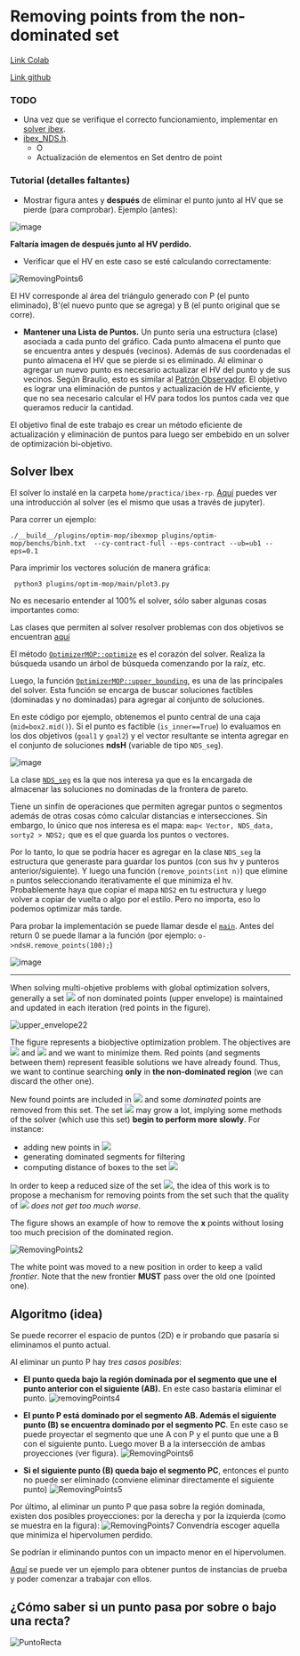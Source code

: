 Removing points from the non-dominated set
==
[Link Colab](https://colab.research.google.com/drive/1obOynZeZWc2APFXb01ckSTlT0T5mtXEZ?usp=sharing)

[Link github](https://github.com/rilianx/Research/tree/main/ibexmop_rp)

### TODO

+ Una vez que se verifique el correcto funcionamiento, implementar en [solver ibex](https://github.com/rilianx/Research/blob/main/ibexmop_rp/README.md#solver-ibex).
+ [ibex_NDS.h](https://github.com/INFPUCV/ibex-lib/blob/ibexmop-plugin/plugins/optim-mop/src/strategy/ibex_NDS.h).
	+ O
	+ Actualización de elementos en Set dentro de point


### Tutorial (detalles faltantes)

* Mostrar figura antes y **después** de eliminar el punto junto al HV que se pierde (para comprobar).
Ejemplo (antes):

![image](https://i.imgur.com/dtwIAJ6.png)

**Faltaría imagen de después junto al HV perdido.**

* Verificar que el HV en este caso se esté calculando correctamente:

![RemovingPoints6](https://docs.google.com/drawings/d/e/2PACX-1vTcvvYJCAT8lhNVS9cfTyD0ISQW9vqGEPw0hNv3ev1yc3XDyXe_TjMUZl1S0KCRamwTdJXsyIHLosNt/pub?w=314&h=258)

El HV corresponde al área del triángulo generado con P (el punto eliminado), B'(el nuevo punto que se agrega) y B (el punto original que se corre).

- **Mantener una Lista de Puntos.** Un punto sería una estructura (clase) asociada a cada punto del gráfico. Cada punto almacena el punto que se encuentra antes y después (vecinos). Además de sus coordenadas el punto almacena el HV que se pierde si es eliminado.
Al  eliminar o agregar un nuevo punto es necesario actualizar el HV del punto y de sus vecinos.
Según Braulio, esto es similar al [Patrón Observador](https://es.wikipedia.org/wiki/Observer_(patr%C3%B3n_de_dise%C3%B1o)). El objetivo es lograr una eliminación de puntos y actualización de HV eficiente, y que no sea necesario calcular el HV para todos los puntos cada vez que queramos reducir la cantidad.

El objetivo final de este trabajo es crear un método eficiente de actualización y eliminación de puntos para luego ser embebido en un solver de optimización bi-objetivo.

Solver Ibex
---

El solver lo instalé en la carpeta `home/practica/ibex-rp`.
[Aquí](https://github.com/INFPUCV/ibex-lib/blob/ibexmop-plugin/plugins/optim-mop/README.md) puedes ver una introducción al solver (es el mismo que usas a través de jupyter).

Para correr un ejemplo:

    ./__build__/plugins/optim-mop/ibexmop plugins/optim-mop/benchs/binh.txt  --cy-contract-full --eps-contract --ub=ub1 --eps=0.1

Para imprimir los vectores solución de manera gráfica:

     python3 plugins/optim-mop/main/plot3.py

No es necesario entender al 100% el solver, sólo saber algunas cosas importantes como:

Las clases que permiten al solver resolver problemas con dos objetivos se encuentran [aquí](https://github.com/INFPUCV/ibex-lib/tree/ibexmop-plugin/plugins/optim-mop)

El método [`OptimizerMOP::optimize`](https://github.com/INFPUCV/ibex-lib/blob/fac74dc4a5bb9e3c854307d080e774def0425e01/plugins/optim-mop/src/strategy/ibex_OptimizerMOP.cpp#L327) es el corazón del solver. Realiza la búsqueda usando un árbol de búsqueda comenzando por la raíz, etc.

Luego, la función [`OptimizerMOP::upper_bounding`](https://github.com/INFPUCV/ibex-lib/blob/fac74dc4a5bb9e3c854307d080e774def0425e01/plugins/optim-mop/src/strategy/ibex_OptimizerMOP.cpp#L82), es una de las principales del solver. Esta función se encarga de buscar soluciones factibles (dominadas y no dominadas) para agregar al conjunto de soluciones.

En este código por ejemplo, obtenemos el punto central de una caja (`mid=box2.mid()`). Si el punto es factible (`is_inner==True`) lo evaluamos en los dos objetivos (`goal1` y `goal2`) y el vector resultante se intenta agregar en el conjunto de soluciones **ndsH** (variable de tipo `NDS_seg`).

![image](https://i.imgur.com/JBFfaDP.png)

La clase [`NDS_seg`](https://github.com/INFPUCV/ibex-lib/blob/ibexmop-plugin/plugins/optim-mop/src/strategy/ibex_NDS.h) es la que nos interesa ya que es la encargada de almacenar las soluciones no dominadas de la frontera de pareto.

Tiene un sinfín de operaciones que permiten agregar puntos o segmentos además de otras cosas cómo calcular distancias e intersecciones. Sin embargo, lo único que nos interesa es el mapa: `map< Vector, NDS_data, sorty2 > NDS2;` que es el que guarda los puntos o vectores.

Por lo tanto, lo que se podría hacer es agregar en la clase `NDS_seg` la estructura que generaste para guardar los puntos (con sus hv y punteros anterior/siguiente). Y luego una función (`remove_points(int n)`) que elimine `n` puntos seleccionando iterativamente el que minimiza el hv. Probablemente haya que copiar el mapa `NDS2` en tu estructura y luego volver a copiar de vuelta o algo por el estilo. Pero no importa, eso lo podemos optimizar más tarde.

Para probar la implementación se puede llamar desde el [`main`](https://github.com/INFPUCV/ibex-lib/blob/ibexmop-plugin/plugins/optim-mop/main/ibexmop.cpp). Antes del return 0 se puede llamar a la función (por ejemplo: `o->ndsH.remove_points(100);`)

![image](https://i.imgur.com/Uwvlnn5.png)

----

When solving multi-objetive problems with global optimization solvers, generally a set  <img src="https://render.githubusercontent.com/render/math?math=\mathcal{S}"> of non dominated points (upper envelope) is maintained and updated in each iteration (red points in the figure).

![upper_envelope22](https://docs.google.com/drawings/d/e/2PACX-1vRxeuOBhvGK2PVezyfyONOW6Ni5eXio6NnUCc1sdKnMEiRrbRg-ZOBLYXr6KuTw4VrkdFz8Shy5Xp27/pub?w=343&h=294)

The figure represents a biobjective optimization problem. The objectives are <img src="https://render.githubusercontent.com/render/math?math=f_1"> and <img src="https://render.githubusercontent.com/render/math?math=f_2"> and we want to minimize them. Red points (and segments between them) represent feasible solutions we have already found. Thus, we want to continue searching **only** in **the non-dominated region** (we can discard the other one).

New found points are included in <img src="https://render.githubusercontent.com/render/math?math=\mathcal{S}"> and some *dominated* points are removed from this set.
The set <img src="https://render.githubusercontent.com/render/math?math=\mathcal{S}"> may grow a lot, implying some methods  of the solver (which use this set) **begin to perform more slowly**. For instance:
* adding new points in <img src="https://render.githubusercontent.com/render/math?math=\mathcal{S}">
* generating dominated segments for filtering
* computing distance of boxes to the set <img src="https://render.githubusercontent.com/render/math?math=\mathcal{S}">

In order to keep a reduced size of the set <img src="https://render.githubusercontent.com/render/math?math=\mathcal{S}">, the idea of this work is to propose a mechanism for removing points from the set such that the quality of <img src="https://render.githubusercontent.com/render/math?math=\mathcal{S}"> *does not get too much worse*.

The figure shows an example of how to remove the **x** points without losing too much precision of the dominated region.

![RemovingPoints2](https://docs.google.com/drawings/d/e/2PACX-1vQ5EIfHG4pa3i3pmU9CGyzkUraHe-HAqmyp2hTlEyULjNFZO5XxyECfLAW07WRstE1LBMEY2YB8bUC3/pub?w=300&h=250)

The white point was moved to a new position in order to keep a valid *frontier*.
Note that the new frontier **MUST** pass over the old one (pointed one).

Algoritmo (idea)
--
Se puede recorrer el espacio de puntos (2D) e ir probando que pasaría si eliminamos el punto actual.

Al eliminar un punto P hay *tres casos posibles*:

- **El punto queda bajo la región dominada por el segmento que une el punto anterior con el siguiente (AB).** En este caso bastaría eliminar el punto.
![removingPoints4](https://docs.google.com/drawings/d/e/2PACX-1vTiTodnzPGuWtjfQ5GjtgoBlvhylYt8GO7afn0q8VFxvL47W-h90kbrbzx_pynVHHZAL38IPmy2ZOFK/pub?w=235&h=204)

- **El punto P está dominado por el segmento AB. Además el siguiente punto (B) se encuentra dominado por el segmento PC**. En este caso se puede proyectar el segmento que une A con P y el punto que une a B con el siguiente punto. Luego mover B a la intersección de ambas proyecciones (ver figura).
![RemovingPoints6](https://docs.google.com/drawings/d/e/2PACX-1vTcvvYJCAT8lhNVS9cfTyD0ISQW9vqGEPw0hNv3ev1yc3XDyXe_TjMUZl1S0KCRamwTdJXsyIHLosNt/pub?w=314&h=258)

- **Si el siguiente punto (B) queda bajo el segmento PC**, entonces el punto no puede ser eliminado (conviene eliminar directamente el siguiente punto)
![RemovingPoints5](https://docs.google.com/drawings/d/e/2PACX-1vRUicavl0tVtv4_aBu65RXZeIFqx1iwlfZWB7fRwmeZV5Xo2H5ajaDqEH2gk6Fi61vMNchMlW1V_kzL/pub?w=351&h=245)

Por último, al eliminar un punto P que pasa sobre la región dominada, existen dos posibles proyecciones: por la derecha y por la izquierda (como se muestra en la figura):
![RemovingPoints7](https://docs.google.com/drawings/d/e/2PACX-1vRCu6UbrKm1LSVwaiTuKFeluSi_aAoRY4CSl-DGNI1Bc1w5uRkFsl-ixSIxodU4nFkTvdfr1rpgTunl/pub?w=403&h=245)
Convendría escoger aquella que minimiza el hipervolumen perdido.

Se podrían ir eliminando puntos con un impacto menor en el hipervolumen.



[Aquí](https://github.com/rilianx/Research/blob/main/ibexmop_rp/example.ipynb) se puede ver un ejemplo para obtener puntos de instancias de prueba y poder comenzar a trabajar con ellos.


¿Cómo saber si un punto pasa por sobre o bajo una recta?
--
![PuntoRecta](https://docs.google.com/drawings/d/e/2PACX-1vQRYR8NyJxqYsSgqzB25h7siR8vQcHwZ49bHAszUk0YDeQfY3daOpJz7swLbkPAYf9b4QRvedzenxwE/pub?w=628&h=314)
<!--stackedit_data:
eyJoaXN0b3J5IjpbLTc5OTk4NTU2MiwtMTkwNTMyMjI5NCwtMT
Y0MjE2NTg5NSwxMDMzNzYzMDQyLDE3NTQyNjcxNTgsLTYwODE2
MjU3OCwtMTc1ODA0NTI1MSwxMDEwMzYxMTIxLDE5Mzc4NzMzOT
QsNzAzMTQ0NzA3LDE2NDQwMzg5OTgsLTE0MzM5MjQ0NTIsLTE3
NDczMTMwODYsLTE2NTgwNDIwMjgsMTcyMTY4ODg1OCw5ODQ1NT
U2MzEsLTk4Njk4NzI1NCwtMjA2MjAwMDYzMiwxMzM1MjE4OTYs
MjI3NTIzOTc3XX0=
-->